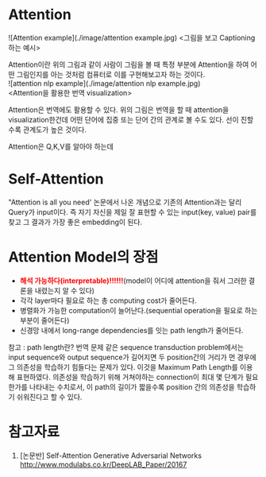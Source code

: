 # Attention 
![Attention example](./image/attention example.jpg)
<그림을 보고 Captioning 하는 예시>   
   
Attention이란 위의 그림과 같이 사람이 그림을 볼 때 특정 부분에 Attention을 하여 어떤 그림인지를 아는 것처럼 컴퓨터로 이를 구현해보고자 하는 것이다.    
![attention nlp example](./image/attention nlp example.jpg)   
<Attention을 활용한 번역 visualization>   
   
Attention은 번역에도 활용할 수 있다. 위의 그림은 번역을 할 때 attention을 visualization한건데 어떤 단어에 집중 또는 단어 간의 관계로 볼 수도 있다. 선이 진할수록 관계도가 높은 것이다.   
   
Attention은 Q,K,V를 알아야 하는데 

# Self-Attention

"Attention is all you need' 논문에서 나온 개념으로 기존의 Attention과는 달리 Query가 input이다. 즉 자기 자신을 제일 잘 표현할 수 있는 input(key, value) pair를 찾고 그 결과가 가장 좋은 embedding이 된다. 

# Attention Model의 장점
* <strong><font color="red">해석 가능하다(interpretable)!!!!!!</font></strong>(model이 어디에 attention을 줘서 그러한 결론을 내렸는지 알 수 있다)
* 각각 layer마다 필요로 하는 총 computing cost가 줄어든다.
* 병렬화가 가능한 computation이 늘어난다.(sequential operation을 필요로 하는 부분이 줄어든다)
* 신경망 내에서 long-range dependencies를 잇는 path length가 줄어든다.

참고 : path length란?
번역 문제 같은 sequence transduction problem에서는 input sequence와 output sequence가 길어지면 두 position간의 거리가 먼 경우에 그 의존성을 학습하기 힘들다는 문제가 있다. 이것을 Maximum Path Length를 이용해 표현하였다. 의존성을 학습하기 위해 거쳐야하는 connection이 최대 몇 단계가 필요한가를 나타내는 수치로서, 이 path의 길이가 짧을수록 position 간의 의존성을 학습하기 쉬워진다고 할 수 있다.

# 참고자료
1. [논문반] Self-Attention Generative Adversarial Networks   
http://www.modulabs.co.kr/DeepLAB_Paper/20167
